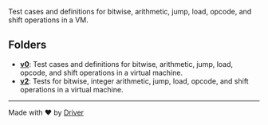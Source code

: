 <!--------------------------------------------------------------------------------->
<!-- IMPORTANT: This file is auto-generated by Driver (https://driver.ai). -------->
<!-- Manual edits may be overwritten on future commits. --------------------------->
<!--------------------------------------------------------------------------------->

Test cases and definitions for bitwise, arithmetic, jump, load, opcode, and shift operations in a VM.

## Folders
- **[v0](v0/README.md)**: Test cases and definitions for bitwise, arithmetic, jump, load, opcode, and shift operations in a virtual machine.
- **[v2](v2/README.md)**: Tests for bitwise, integer arithmetic, jump, load, opcode, and shift operations in a virtual machine.


---
Made with ❤️ by [Driver](https://www.driver.ai/)